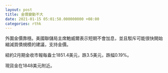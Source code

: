 ```yaml
---
layout: post
title: 金價變動不大
date: 2021-01-15 05:01:58.000000000 +08:00
categories: rthk
---
```


外圍金價靠穩。美國聯儲局主席鮑威爾表示短期不會加息，並且駁斥可能很快開始縮減買債規模的建議，支持金價。

紐約2月期金收市報每盎士1851.4美元，跌3.5美元，跌幅0.19%。

現貨金在1848美元附近。
